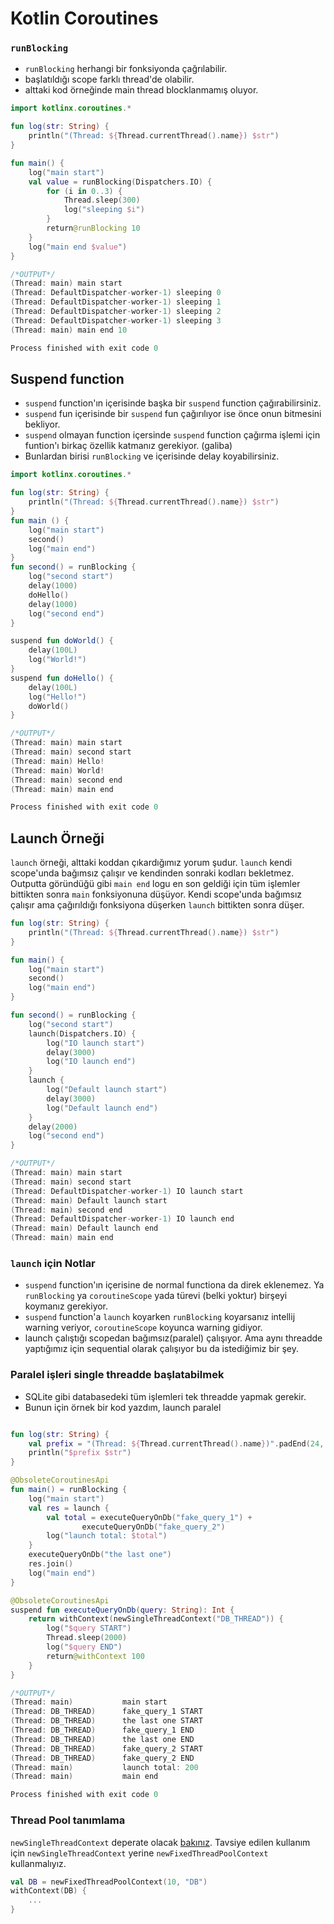 # Kotlin Coroutines


### `runBlocking`
- `runBlocking` herhangi bir fonksiyonda çağrılabilir.
- başlatıldığı scope farklı thread'de olabilir.
- alttaki kod örneğinde main thread blocklanmamış oluyor. 

```kotlin
import kotlinx.coroutines.*

fun log(str: String) {
    println("(Thread: ${Thread.currentThread().name}) $str")
}

fun main() {
    log("main start")
    val value = runBlocking(Dispatchers.IO) {
        for (i in 0..3) {
            Thread.sleep(300)
            log("sleeping $i")
        }
        return@runBlocking 10
    }
    log("main end $value")
}

/*OUTPUT*/
(Thread: main) main start
(Thread: DefaultDispatcher-worker-1) sleeping 0
(Thread: DefaultDispatcher-worker-1) sleeping 1
(Thread: DefaultDispatcher-worker-1) sleeping 2
(Thread: DefaultDispatcher-worker-1) sleeping 3
(Thread: main) main end 10

Process finished with exit code 0
```

## Suspend function
- `suspend` function'ın içerisinde başka bir `suspend` function çağırabilirsiniz.
- `suspend` fun içerisinde bir `suspend` fun çağırılıyor ise önce onun bitmesini bekliyor.
- `suspend` olmayan function içersinde `suspend` function çağırma işlemi için funtion'ı birkaç özellik katmanız gerekiyor. (galiba)
- Bunlardan birisi `runBlocking` ve içerisinde delay koyabilirsiniz.

```kotlin
import kotlinx.coroutines.*

fun log(str: String) {
    println("(Thread: ${Thread.currentThread().name}) $str")
}
fun main () {
    log("main start")
    second()
    log("main end")
}
fun second() = runBlocking {
    log("second start")
    delay(1000)
    doHello()
    delay(1000)
    log("second end")
}

suspend fun doWorld() {
    delay(100L)
    log("World!")
}
suspend fun doHello() {
    delay(100L)
    log("Hello!")
    doWorld()
}

/*OUTPUT*/
(Thread: main) main start
(Thread: main) second start
(Thread: main) Hello!
(Thread: main) World!
(Thread: main) second end
(Thread: main) main end

Process finished with exit code 0
```


## Launch Örneği

`launch` örneği, alttaki koddan çıkardığımız yorum şudur. `launch` kendi scope'unda bağımsız çalışır ve kendinden sonraki kodları bekletmez. Outputta göründüğü gibi `main end` logu en son geldiği için tüm işlemler bittikten sonra `main` fonksiyonuna düşüyor. Kendi scope'unda bağımsız çalışır ama çağırıldığı fonksiyona düşerken `launch` bittikten sonra düşer.


```kotlin
fun log(str: String) {
    println("(Thread: ${Thread.currentThread().name}) $str")
}

fun main() {
    log("main start")
    second()
    log("main end")
}

fun second() = runBlocking {
    log("second start")
    launch(Dispatchers.IO) {
        log("IO launch start")
        delay(3000)
        log("IO launch end")
    }
    launch {
        log("Default launch start")
        delay(3000)
        log("Default launch end")
    }
    delay(2000)
    log("second end")
}

/*OUTPUT*/
(Thread: main) main start
(Thread: main) second start
(Thread: DefaultDispatcher-worker-1) IO launch start
(Thread: main) Default launch start
(Thread: main) second end
(Thread: DefaultDispatcher-worker-1) IO launch end
(Thread: main) Default launch end
(Thread: main) main end

```
### `launch` için Notlar
- `suspend` function'ın içerisine de normal functiona da direk eklenemez. Ya `runBlocking` ya `coroutineScope` yada türevi (belki yoktur) birşeyi koymanız gerekiyor.
- `suspend` function'a `launch` koyarken `runBlocking` koyarsanız intellij warning veriyor, `coroutineScope` koyunca warning gidiyor. 
- launch çalıştığı scopedan bağımsız(paralel) çalışıyor. Ama aynı threadde yaptığımız için sequential olarak çalışıyor bu da istediğimiz bir şey.


###  Paralel işleri single threadde başlatabilmek
- SQLite gibi databasedeki tüm işlemleri tek threadde yapmak gerekir.
- Bunun için örnek bir kod yazdım, launch paralel
```kotlin

fun log(str: String) {
    val prefix = "(Thread: ${Thread.currentThread().name})".padEnd(24, ' ')
    println("$prefix $str")
}

@ObsoleteCoroutinesApi
fun main() = runBlocking {
    log("main start")
    val res = launch {
        val total = executeQueryOnDb("fake_query_1") +
                executeQueryOnDb("fake_query_2")
        log("launch total: $total")
    }
    executeQueryOnDb("the last one")
    res.join()
    log("main end")
}

@ObsoleteCoroutinesApi
suspend fun executeQueryOnDb(query: String): Int {
    return withContext(newSingleThreadContext("DB_THREAD")) {
        log("$query START")
        Thread.sleep(2000)
        log("$query END")
        return@withContext 100
    }
}

/*OUTPUT*/
(Thread: main)           main start
(Thread: DB_THREAD)      fake_query_1 START
(Thread: DB_THREAD)      the last one START
(Thread: DB_THREAD)      fake_query_1 END
(Thread: DB_THREAD)      the last one END
(Thread: DB_THREAD)      fake_query_2 START
(Thread: DB_THREAD)      fake_query_2 END
(Thread: main)           launch total: 200
(Thread: main)           main end

Process finished with exit code 0
```
### Thread Pool tanımlama
`newSingleThreadContext` deperate olacak [bakınız](https://github.com/Kotlin/kotlinx.coroutines/issues/261). Tavsiye edilen kullanım için `newSingleThreadContext` yerine `newFixedThreadPoolContext` kullanmalıyız.
```kotlin
val DB = newFixedThreadPoolContext(10, "DB")
withContext(DB) {
    ...
}
```

